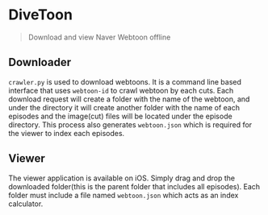 # DiveToon

> Download and view Naver Webtoon offline

## Downloader

``crawler.py`` is used to download webtoons. It is a command line based interface that uses ``webtoon-id`` to crawl webtoon by each cuts. Each download request will create a folder with the name of the webtoon, and under the directory it will create another folder with the name of each episodes and the image(cut) files will be located under the episode directory. This process also generates ``webtoon.json`` which is required for the viewer to index each episodes.

## Viewer

The viewer application is available on iOS. Simply drag and drop the downloaded folder(this is the parent folder that includes all episodes). Each folder must include a file named ``webtoon.json`` which acts as an index calculator.
